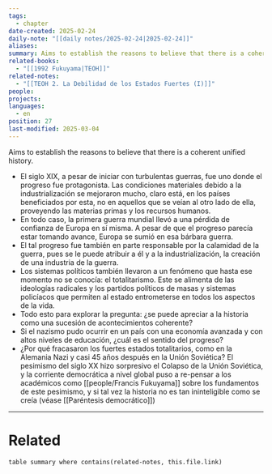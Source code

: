 ```yaml
---
tags:
  - chapter
date-created: 2025-02-24
daily-note: "[[daily notes/2025-02-24|2025-02-24]]"
aliases: 
summary: Aims to establish the reasons to believe that there is a coherent unified history.
related-books:
  - "[[1992 Fukuyama|TEOH]]"
related-notes:
  - "[[TEOH 2. La Debilidad de los Estados Fuertes (I)]]"
people: 
projects: 
languages:
  - en
position: 27
last-modified: 2025-03-04
---
```

Aims to establish the reasons to believe that there is a coherent unified history.

- El siglo XIX, a pesar de iniciar con turbulentas guerras, fue uno donde el progreso fue protagonista. Las condiciones materiales debido a la industrialización se mejoraron mucho, claro está, en los países beneficiados por esta, no en aquellos que se veían al otro lado de ella, proveyendo las materias primas y los recursos humanos.
- En todo caso, la primera guerra mundial llevó a una pérdida de confianza de Europa en sí misma. A pesar de que el progreso parecía estar tomando avance, Europa se sumió en esa bárbara guerra.
- El tal progreso fue también en parte responsable por la calamidad de la guerra, pues se le puede atribuir a él y a la industrialización, la creación de una industria de la guerra. 
- Los sistemas políticos también llevaron a un fenómeno que hasta ese momento no se conocía: el totalitarismo. Este se alimenta de las ideologías radicales y los partidos políticos de masas y sistemas policíacos que permiten al estado entrometerse en todos los aspectos de la vida.
- Todo esto para explorar la pregunta: ¿se puede apreciar a la historia como una sucesión de acontecimientos coherente?
- Si el nazismo pudo ocurrir en un país con una economía avanzada y con altos niveles de educación, ¿cuál es el sentido del progreso?
- ¿Por qué fracasaron los fuertes estados totalitarios, como en la Alemania Nazi y casi 45 años después en la Unión Soviética? El pesimismo del siglo XX hizo sorpresivo el Colapso de la Unión Soviética, y la corriente democrática a nivel global puso a re-pensar a los académicos como [[people/Francis Fukuyama]] sobre los fundamentos de este pesimismo, y si tal vez la historia no es tan ininteligible como se creía (véase [[Paréntesis democrático]])

---

# Related

```dataview
table summary where contains(related-notes, this.file.link)
```